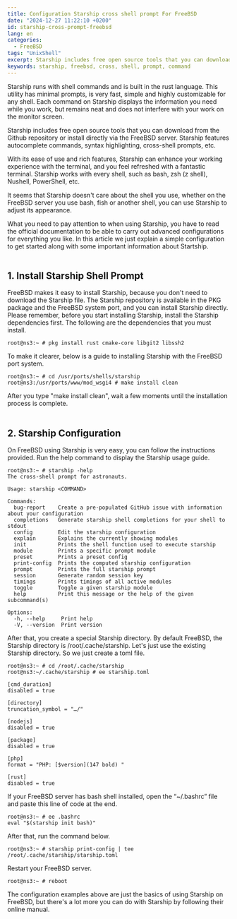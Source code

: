 ```yaml
---
title: Configuration Starship cross shell prompt For FreeBSD
date: "2024-12-27 11:22:10 +0200"
id: starship-cross-prompt-freebsd
lang: en
categories:
  - FreeBSD
tags: "UnixShell"
excerpt: Starship includes free open source tools that you can download from the Github repository or install directly via the FreeBSD server
keywords: starship, freebsd, cross, shell, prompt, command
---
```


Starship runs with shell commands and is built in the rust language. This utility has minimal prompts, is very fast, simple and highly customizable for any shell. Each command on Starship displays the information you need while you work, but remains neat and does not interfere with your work on the monitor screen.

Starship includes free open source tools that you can download from the Github repository or install directly via the FreeBSD server. Starship features autocomplete commands, syntax highlighting, cross-shell prompts, etc.

With its ease of use and rich features, Starship can enhance your working experience with the terminal, and you feel refreshed with a fantastic terminal. Starship works with every shell, such as bash, zsh (z shell), Nushell, PowerShell, etc.

It seems that Starship doesn't care about the shell you use, whether on the FreeBSD server you use bash, fish or another shell, you can use Starship to adjust its appearance.

What you need to pay attention to when using Starship, you have to read the official documentation to be able to carry out advanced configurations for everything you like. In this article we just explain a simple configuration to get started along with some important information about Startship.<br><br/>
## 1. Install Starship Shell Prompt
FreeBSD makes it easy to install Starship, because you don't need to download the Starship file. The Starship repository is available in the PKG package and the FreeBSD system port, and you can install Starship directly. Please remember, before you start installing Starship, install the Starship dependencies first. The following are the dependencies that you must install.

```
root@ns3:~ # pkg install rust cmake-core libgit2 libssh2
```

To make it clearer, below is a guide to installing Starship with the FreeBSD port system.

```
root@ns3:~ # cd /usr/ports/shells/starship
root@ns3:/usr/ports/www/mod_wsgi4 # make install clean
```

After you type "make install clean", wait a few moments until the installation process is complete.<br><br/>
## 2. Starship Configuration
On FreeBSD using Starship is very easy, you can follow the instructions provided. Run the help command to display the Starship usage guide.

```
root@ns3:~ # starship -help
The cross-shell prompt for astronauts.

Usage: starship <COMMAND>

Commands:
  bug-report    Create a pre-populated GitHub issue with information about your configuration
  completions   Generate starship shell completions for your shell to stdout
  config        Edit the starship configuration
  explain       Explains the currently showing modules
  init          Prints the shell function used to execute starship
  module        Prints a specific prompt module
  preset        Prints a preset config
  print-config  Prints the computed starship configuration
  prompt        Prints the full starship prompt
  session       Generate random session key
  timings       Prints timings of all active modules
  toggle        Toggle a given starship module
  help          Print this message or the help of the given subcommand(s)

Options:
  -h, --help     Print help
  -V, --version  Print version
```

After that, you create a special Starship directory. By default FreeBSD, the Starship directory is /root/.cache/starship. Let's just use the existing Starship directory. So we just create a toml file.

```
root@ns3:~ # cd /root/.cache/starship
root@ns3:~/.cache/starship # ee starship.toml

[cmd_duration]
disabled = true

[directory]
truncation_symbol = "…/"

[nodejs]
disabled = true

[package]
disabled = true

[php]
format = "PHP: [$version](147 bold) "

[rust]
disabled = true
```

If your FreeBSD server has bash shell installed, open the “~/.bashrc” file and paste this line of code at the end.

```
root@ns3:~ # ee .bashrc
eval "$(starship init bash)"
```

After that, run the command below.

```
root@ns3:~ # starship print-config | tee /root/.cache/starship/starship.toml
```

Restart your FreeBSD server.

```
root@ns3:~ # reboot
```

The configuration examples above are just the basics of using Starship on FreeBSD, but there's a lot more you can do with Starship by following their online manual.

